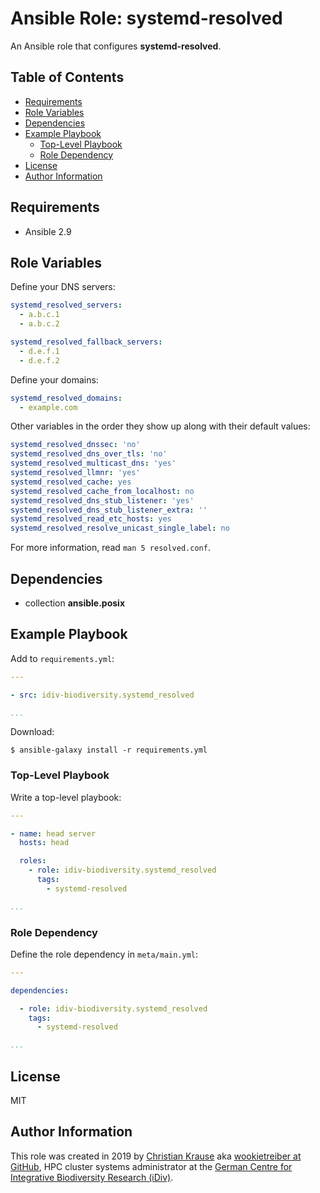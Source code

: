 Ansible Role: systemd-resolved
==============================

An Ansible role that configures **systemd-resolved**.

Table of Contents
-----------------

<!-- toc -->

- [Requirements](#requirements)
- [Role Variables](#role-variables)
- [Dependencies](#dependencies)
- [Example Playbook](#example-playbook)
  * [Top-Level Playbook](#top-level-playbook)
  * [Role Dependency](#role-dependency)
- [License](#license)
- [Author Information](#author-information)

<!-- tocstop -->

Requirements
------------

- Ansible 2.9

Role Variables
--------------

Define your DNS servers:

```yml
systemd_resolved_servers:
  - a.b.c.1
  - a.b.c.2

systemd_resolved_fallback_servers:
  - d.e.f.1
  - d.e.f.2
```

Define your domains:

```yml
systemd_resolved_domains:
  - example.com
```

Other variables in the order they show up along with their default values:

```yml
systemd_resolved_dnssec: 'no'
systemd_resolved_dns_over_tls: 'no'
systemd_resolved_multicast_dns: 'yes'
systemd_resolved_llmnr: 'yes'
systemd_resolved_cache: yes
systemd_resolved_cache_from_localhost: no
systemd_resolved_dns_stub_listener: 'yes'
systemd_resolved_dns_stub_listener_extra: ''
systemd_resolved_read_etc_hosts: yes
systemd_resolved_resolve_unicast_single_label: no
```

For more information, read `man 5 resolved.conf`.

Dependencies
------------

- collection **ansible.posix**

Example Playbook
----------------

Add to `requirements.yml`:

```yml
---

- src: idiv-biodiversity.systemd_resolved

...
```

Download:

```console
$ ansible-galaxy install -r requirements.yml
```

### Top-Level Playbook

Write a top-level playbook:

```yml
---

- name: head server
  hosts: head

  roles:
    - role: idiv-biodiversity.systemd_resolved
      tags:
        - systemd-resolved

...
```

### Role Dependency

Define the role dependency in `meta/main.yml`:

```yml
---

dependencies:

  - role: idiv-biodiversity.systemd_resolved
    tags:
      - systemd-resolved

...
```

License
-------

MIT

Author Information
------------------

This role was created in 2019 by [Christian Krause][author] aka [wookietreiber
at GitHub][wookietreiber], HPC cluster systems administrator at the [German
Centre for Integrative Biodiversity Research (iDiv)][idiv].

[author]: https://www.idiv.de/en/groups_and_people/employees/details/61.html
[idiv]: https://www.idiv.de/
[wookietreiber]: https://github.com/wookietreiber
